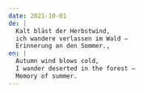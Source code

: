 ```yaml
---
date: 2021-10-01
de: |
  Kalt bläst der Herbstwind,
  ich wandere verlassen im Wald –
  Erinnerung an den Sommer.,
en: |
  Autumn wind blows cold,
  I wander deserted in the forest –
  Memory of summer.
---
```

